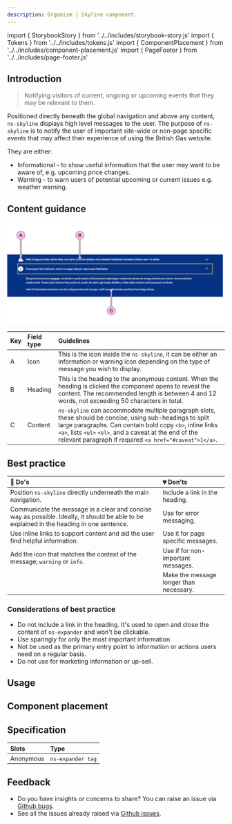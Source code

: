 ```yaml
---
description: Organism | Skyline component.
---
```


import { StorybookStory } from '../../includes/storybook-story.js'
import { Tokens } from '../../includes/tokens.js'
import { ComponentPlacement } from '../../includes/component-placement.js'
import { PageFooter } from '../../includes/page-footer.js'

## Introduction

> Notifying visitors of current, ongoing or upcoming events that they may be relevant to them.

Positioned directly beneath the global navigation and above any content, `ns-skyline` displays high level messages to the user.  The purpose of `ns-skyline` is to notify the user of important site-wide or non-page specific events that may affect their experience of using the British Gas website.

They are either:

* Informational - to show useful information that the user may want to be aware of, e.g. upcoming price changes.
* Warning - to warn users of potential upcoming or current issues e.g. weather warning.

## Content guidance

![ns-skyline example showing a closed warning type and an expanded informational type](images/ns-skyline/content-guidance.webp)

| Key | Field type | Guidelines |
| :--- | :--- | :--- |
| A | Icon | This is the icon inside the `ns-skyline`, it can be either an information or warning icon depending on the type of message you wish to display. |
| B | Heading | This is the heading to the anonymous content. When the heading is clicked the component opens to reveal the content. The recommended length is between 4 and 12 words, not exceeding 50 characters in total. |
| C | Content | `ns-skyline` can accommodate multiple paragraph slots, these should be concise, using sub-headings to split large paragraphs. Can contain bold copy `<b>`, inline links `<a>`, lists `<ul>` `<ol>`, and a caveat at the end of the relevant paragraph if required `<a href="#caveat">1</a>`.|

## Best practice

| 💚 Do's | 💔 Don'ts |
| :--- | :--- |
| Position `ns-skyline` directly underneath the main navigation. | Include a link in the heading. |
| Communicate the message in a clear and concise way as possible. Ideally, it should be able to be explained in the heading in one sentence. | Use for error messaging. |
| Use inline links to support content and aid the user find helpful information. | Use it for page specific messages. |
| Add the icon that matches the context of the message; `warning` or `info`. | Use if for non-important messages. |
|  | Make the message longer than necessary. |

### Considerations of best practice

* Do not include a link in the heading. It's used to open and close the content of `ns-expander` and won't be clickable.
* Use sparingly for only the most important information.
* Not be used as the primary entry point to information or actions users need on a regular basis.
* Do not use for marketing information or up-sell.

## Usage

<StorybookStory story="components-ns-skyline--singular"></StorybookStory>

## Component placement

<ComponentPlacement component="ns-skyline"></ComponentPlacement>


## Specification

| Slots | Type |
| :--- | :--- |
| Anonymous | `ns-expander tag` |

## Feedback

* Do you have insights or concerns to share? You can raise an issue via [Github bugs](https://github.com/ConnectedHomes/nucleus/issues/new?assignees=&labels=Bug&template=a--bug-report.md&title=[bug]%20[ns-skyline]).
* See all the issues already raised via [Github issues](https://github.com/connectedHomes/nucleus/issues?utf8=%E2%9C%93&q=is%3Aopen+is%3Aissue+label%3ABug+[ns-skyline]).

<PageFooter></PageFooter>
